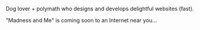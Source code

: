 Dog lover + polymath who designs and develops delightful websites (fast).

"Madness and Me" is coming soon to an Internet near you...
